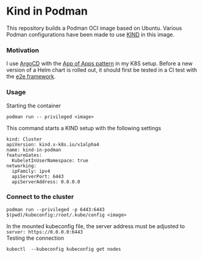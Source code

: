 # Kind in Podman

This repository builds a Podman OCI image based on Ubuntu. Various Podman configurations have been made to use [KIND](https://kind.sigs.k8s.io/) in this image.

### Motivation

I use [ArgoCD](https://argo-cd.readthedocs.io/en/stable/) with the [App of Apps pattern](https://argo-cd.readthedocs.io/en/stable/operator-manual/cluster-bootstrapping/) in my K8S setup. Before a new version of a Helm chart is rolled out, it should first be tested in a CI test with the [e2e framework](https://github.com/kubernetes-sigs/e2e-framework).

### Usage
Starting the container
```
podman run -- privileged <image>
```
This command starts a KIND setup with the following settings
```
kind: Cluster
apiVersion: kind.x-k8s.io/v1alpha4
name: kind-in-podman
featureGates:
  KubeletInUserNamespace: true
networking:
  ipFamily: ipv4
  apiServerPort: 6443
  apiServerAddress: 0.0.0.0
```

### Connect to the cluster
``` 
podman run --privileged -p 6443:6443 $(pwd)/kubeconfig:/root/.kube/config <image>
```
In the mounted kubeconfig file, the server address must be adjusted to\
`server: https://0.0.0.0:6443`\
Testing the connection
```
kubectl  --kubeconfig kubeconfig get nodes
```
